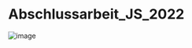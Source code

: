 # Abschlussarbeit_JS_2022
![image](https://user-images.githubusercontent.com/99996057/169692132-d5c59275-c293-4d8b-a394-c000b4d5fabd.png)
